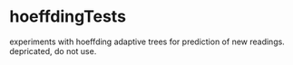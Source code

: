 # hoeffdingTests
experiments with hoeffding adaptive trees for prediction of new readings. depricated, do not use.
